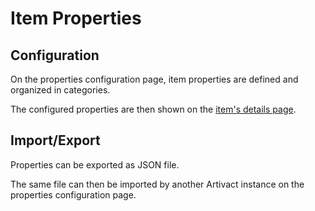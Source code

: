 # Item Properties

## Configuration

On the properties configuration page, item properties are defined and organized in categories.

The configured properties are then shown on the [item's details page](/user-manual/item-management/item-details-page).

## Import/Export

Properties can be exported as JSON file.

The same file can then be imported by another Artivact instance on the properties configuration page.  